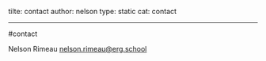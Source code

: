 tilte: contact
author: nelson
type: static
cat: contact

---

#contact

Nelson Rimeau
nelson.rimeau@erg.school


